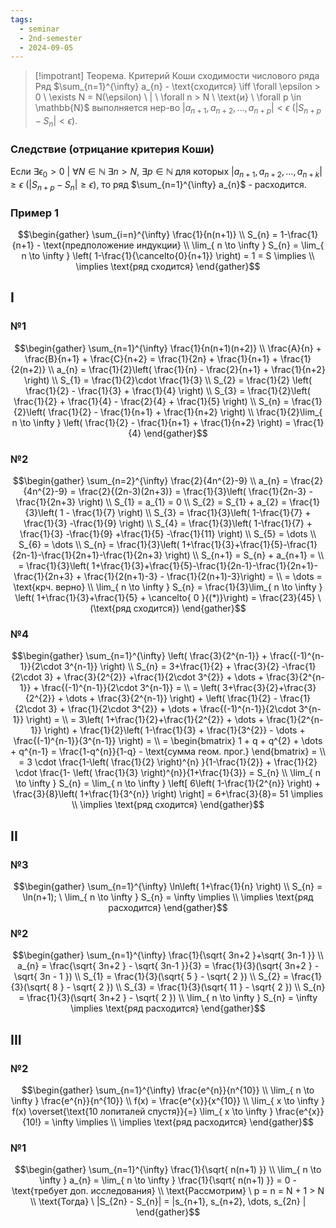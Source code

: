 ```yaml
---
tags:
  - seminar
  - 2nd-semester
  - 2024-09-05
---
```

> [!impotrant] Теорема. Критерий Коши сходимости числового ряда
> Ряд $\sum_{n=1}^{\infty} a_{n} - \text{сходится} \iff \forall \epsilon > 0 \ \exists N = N(\epsilon) \ | \ \forall n > N \ \text{и} \ \forall p \in \mathbb{N}$ выполняется нер-во $|a_{n+1}, a_{n+2}, \dots, a_{n+p}| < \epsilon \ (|S_{n+p} - S_{n}| < \epsilon)$.

### Следствие (отрицание критерия Коши)

Если $\exists\epsilon_{0} > 0 \ | \ \forall N \in \mathbb{N} \ \exists n > N, \ \exists p \in \mathbb{N}$ для которых $|a_{n+1}, a_{n+2}, \dots, a_{n+k}| \geq \epsilon \ (|S_{n+p} - S_{n}| \geq \epsilon)$, то ряд $\sum_{n=1}^{\infty} a_{n}$ - расходится.

### Пример 1

$$\begin{gather}
\sum_{i=n}^{\infty} \frac{1}{n(n+1)} \\
S_{n} = 1-\frac{1}{n+1} - \text{предположение индукции} \\
\lim_{ n \to \infty } S_{n} = \lim_{ n \to \infty } \left( 1-\frac{1}{\cancelto{0}{n+1}} \right) = 1 = S \implies \\
\implies \text{ряд сходится}
\end{gather}$$

## I

### №1

$$\begin{gather}
\sum_{n=1}^{\infty} \frac{1}{n(n+1)(n+2)} \\
\frac{A}{n} + \frac{B}{n+1} + \frac{C}{n+2} = \frac{1}{2n} + \frac{1}{n+1} + \frac{1}{2(n+2)} \\
a_{n} = \frac{1}{2}\left( \frac{1}{n} - \frac{2}{n+1} + \frac{1}{n+2} \right) \\
S_{1} = \frac{1}{2}\cdot \frac{1}{3} \\
S_{2} = \frac{1}{2} \left( \frac{1}{2} - \frac{1}{3} + \frac{1}{4} \right) \\
S_{3} = \frac{1}{2}\left( \frac{1}{2} + \frac{1}{4} - \frac{2}{4} + \frac{1}{5} \right) \\
S_{n} = \frac{1}{2}\left( \frac{1}{2} - \frac{1}{n+1} + \frac{1}{n+2} \right) \\
\frac{1}{2}\lim_{ n \to \infty } \left( \frac{1}{2} - \frac{1}{n+1} + \frac{1}{n+2} \right) = \frac{1}{4}
\end{gather}$$

### №2

$$\begin{gather}
\sum_{n=2}^{\infty} \frac{2}{4n^{2}-9} \\
a_{n} = \frac{2}{4n^{2}-9} = \frac{2}{(2n-3)(2n+3)} = \frac{1}{3}\left( \frac{1}{2n-3} - \frac{1}{2n+3} \right) \\
S_{1} = a_{1} = 0 \\
S_{2} = S_{1} + a_{2} = \frac{1}{3}\left( 1 - \frac{1}{7} \right) \\
S_{3} = \frac{1}{3}\left( 1-\frac{1}{7} + \frac{1}{3} -\frac{1}{9} \right) \\
S_{4} = \frac{1}{3}\left( 1-\frac{1}{7} + \frac{1}{3} -\frac{1}{9} +\frac{1}{5} -\frac{1}{11} \right) \\
S_{5} = \dots \\
S_{6} = \dots \\
S_{n} = \frac{1}{3}\left( 1+\frac{1}{3}+\frac{1}{5}-\frac{1}{2n-1}-\frac{1}{2n+1}-\frac{1}{2n+3} \right) \\
S_{n+1} = S_{n} + a_{n+1} = \\
= \frac{1}{3}\left( 1+\frac{1}{3}+\frac{1}{5}-\frac{1}{2n-1}-\frac{1}{2n+1}-\frac{1}{2n+3} + \frac{1}{2(n+1)-3} - \frac{1}{2(n+1)-3}\right) = \\
= \dots = \text{крч. верно} \\
\lim_{ n \to \infty } S_{n} = \frac{1}{3}\lim_{ n \to \infty } \left( 1+\frac{1}{3}+\frac{1}{5} + \cancelto{ 0 }{(*)}\right) = \frac{23}{45} \ (\text{ряд сходится})
\end{gather}$$ 
### №4

$$\begin{gather}
\sum_{n=1}^{\infty} \left( \frac{3}{2^{n-1}} + \frac{(-1)^{n-1}}{2\cdot 3^{n-1}} \right) \\
S_{n} = 3+\frac{1}{2} + \frac{3}{2} -\frac{1}{2\cdot 3} + \frac{3}{2^{2}} +\frac{1}{2\cdot 3^{2}} + \dots + \frac{3}{2^{n-1}} + \frac{(-1)^{n-1}}{2\cdot 3^{n-1}} = \\
= \left( 3+\frac{3}{2}+\frac{3}{2^{2}} + \dots + \frac{3}{2^{n-1}} \right) + \left( \frac{1}{2} - \frac{1}{2\cdot 3} + \frac{1}{2\cdot 3^{2}} + \dots + \frac{(-1)^{n-1}}{2\cdot 3^{n-1}} \right) = \\
= 3\left( 1+\frac{1}{2}+\frac{1}{2^{2}} + \dots + \frac{1}{2^{n-1}} \right)  + \frac{1}{2}\left( 1-\frac{1}{3} + \frac{1}{3^{2}} - \dots + \frac{(-1)^{n-1}}{3^{n-1}} \right) = \\
= \begin{bmatrix}
1 + q + q^{2} + \dots + q^{n-1} = \frac{1-q^{n}}{1-q} - \text{сумма геом. прог.}
\end{bmatrix} = \\
= 3 \cdot \frac{1-\left( \frac{1}{2} \right)^{n} }{1-\frac{1}{2}} + \frac{1}{2} \cdot \frac{1- \left( \frac{1}{3} \right)^{n}}{1+\frac{1}{3}} = S_{n} \\
\lim_{ n \to \infty } S_{n} = \lim_{ n \to \infty } \left[ 6\left( 1-\frac{1}{2^{n}} \right) + \frac{3}{8}\left( 1+\frac{1}{3^{n}} \right) \right] = 6+\frac{3}{8}= 51 \implies \\
\implies \text{ряд сходится}
\end{gather}$$

## II
### №3

$$\begin{gather}
\sum_{n=1}^{\infty} \ln\left( 1+\frac{1}{n} \right) \\
S_{n} = \ln(n+1); \ \lim_{ n \to \infty } S_{n} = \infty \implies \\
\implies \text{ряд расходится}
\end{gather}$$

### №2

$$\begin{gather}
\sum_{n=1}^{\infty} \frac{1}{\sqrt{ 3n+2 }+\sqrt{ 3n-1 }} \\
a_{n} = \frac{\sqrt{ 3n+2 } - \sqrt{ 3n-1 }}{3} = \frac{1}{3}(\sqrt{ 3n+2 } - \sqrt{ 3n - 1 }) \\
S_{1} = \frac{1}{3}(\sqrt{ 5 } - \sqrt{ 2 }) \\
S_{2} = \frac{1}{3}(\sqrt{ 8 } - \sqrt{ 2 }) \\
S_{3} = \frac{1}{3}(\sqrt{ 11 } - \sqrt{ 2 }) \\
S_{n} = \frac{1}{3}(\sqrt{ 3n+2 } - \sqrt{ 2 }) \\
\lim_{ n \to \infty } S_{n} = \infty \implies \text{ряд расходится}
\end{gather}$$

## III

### №2

$$\begin{gather}
\sum_{n=1}^{\infty} \frac{e^{n}}{n^{10}} \\
\lim_{ n \to \infty } \frac{e^{n}}{n^{10}} \\
f(x) = \frac{e^{x}}{x^{10}} \\
\lim_{ x \to \infty } f(x) \overset{\text{10 лопиталей спустя}}{=} \lim_{ x \to \infty } \frac{e^{x}}{10!} = \infty \implies \\
\implies \text{ряд расходится}
\end{gather}$$

### №1

$$\begin{gather}
\sum_{n=1}^{\infty} \frac{1}{\sqrt{ n(n+1) }} \\
\lim_{ n \to \infty } a_{n} = \lim_{ n \to \infty } \frac{1}{\sqrt{ n(n+1) }} = 0 - \text{требует доп. исследования} \\
\text{Рассмотрим} \ p = n = N + 1 > N \\
\text{Тогда} \ |S_{2n} - S_{n}| = |s_{n+1}, s_{n+2}, \dots, s_{2n} |
\end{gather}$$